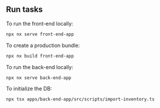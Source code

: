 ## Run tasks

To run the front-end locally:

```sh
npx nx serve front-end-app
```

To create a production bundle:

```sh
npx nx build front-end-app
```

To run the back-end locally:

```sh
npx nx serve back-end-app
```

To initialize the DB:
```sd
npx tsx apps/back-end-app/src/scripts/import-inventory.ts
```
